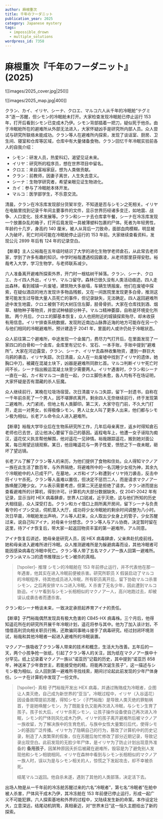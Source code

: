 ```yaml
---
author: 麻根重次
title: 千年のフーダニット
publication_year: 2025
category: Japanese mystery
tags:
  - impossible_drown
  - multiple_solutions
wordpress_id: 7358
---
```


# 麻根重次『千年のフーダニット』(2025)

![[images/2025_cover.jpg|250]]

![[images/2025_map.jpg|400]]

クラン、カイ、イリヤ、シーナ、クロエ、マルコ六人从千年的冷眠舱“テグミネ”逐一苏醒，但シモン的冷眠舱未打开。大家检查发现冷眠舱已停止运行 153 年，打开后看到シモン已变成木乃伊。シモン背部插着一把刀，疑似死于他杀。由于冷眠舱所在的避难所从外部无法进入，大家怀疑凶手是研究所内部人员。众人尝试与研究所联络未能成功。クラン等人在避难所内探索，发现了谈话室、厨房、卫生间、寝室和仓库等区域，仓库中有大量储备食物。クラン回忆千年冷眠实验前各人的自我介绍：
* シモン：研发人员，热爱科幻，渴望见证未来。
* イリヤ：研究所的程序员，想在世界项目中留名。
* クロエ：来自富裕家庭，想为人类做贡献。
* クラン：前教师，因妻子离世，人生失去意义。
* シーナ：生物学研究者，希望亲眼见证生物进化。
* カイ：参与了冷眠舱本体开发。
* マルコ：医学部学生，不乐意交流。

清晨，クラン在冷冻库发现部分货架半空，不知道是否与シモン之死相关。イリヤ在电脑里找到记录千年间主要事件的文件，显示世界历经诸多变迁，如地震、战争、人口变化、技术发展等。クラン和シーナ去仓库拿午餐，シーナ在冷冻库发现一个放置杂乱的箱子，打开后竟发现一具被薄塑料包裹的尸体。死者为年轻男性，年龄约十几岁，身高约 140 厘米，被人从背后一刀致命，面部血肉模糊，明显被人为破坏，死亡时间可能在冷眠舱停止运行的 153 年前。大家继续查看资料，发现公元 2899 年后有 124 年的记录空白。

【断章】主人公裕哉在五年级时结识了大学的进化生物学老师倉石，从此常去老师家，学到了许多有趣的知识。中学时裕哉遭遇校园霸凌，从老师那里获得安慰。裕哉考入大学，学习生物学，与老师联系减少。

六人准备离开避难所探索外界，开门时一根枯树干掉落。クラン、シーナ、クロエ、カイ四人外出，イリヤ、マルコ留守。森林已很久没有人类活动痕迹。四人走出森林，看到城镇一片废墟，建筑物大多崩塌，车辆生锈报废。他们在废墟中探索，在疑似酒店的地方发现许多物品残骸，又在一间医院里发现更多白骨，推测这里可能发生过导致大量人员死亡的事件，但记录缺失，无法确定。四人返回避难所途中发生地震，クロエ被倒下的大树压住左脚，胫骨骨折。大家在仓库找到酒、烟草、植物种子等物资，并尝试种植部分种子。マルコ精神萎靡，自称是环境变化所致。 两个月后，クロエ的脚基本恢复，众人也把附近的城镇探索殆尽，却未收获有用信息。イリヤ排查系统数据，发现附近南边山脉靠近海的地方可能存在另一个与他们相同的冷眠避难所，预计建造于 2041 年，里面的人或许仍处于冷眠状态。

众人前往第二个避难所，中途发现一个金属门，费尽力气打开后，在里面发现了一家四口的白骨和一个金库，金库里有记忆卡、宝石、一本手账，手账中提到“避难所”。大家在河边露营，クラン、シーナ、イリヤ去森林收集物资，遭到一群巨大乌鸦的袭击，イリヤ失踪。次日清晨，众人在一处废墟中找到了イリヤ的遗体，她胸口中刀，被藏在混凝土块下，凶器是避难所同款匕首。マルコ判断イリヤ死亡时间不长，シーナ指出搬运混凝土块至少需要两人。イリヤ遇害时，クラン和シーナ一直在一起，カイ和マルコ一直在一起，クロエ脚伤未愈，各人均有不在场证明，大家怀疑是否有潜藏的杀人狂魔。

众人继续前行，某晚在垃圾场宿营。次日清晨マルコ失踪，留下一封遗书，自称在一千年前杀死了一个男人，因不堪罪疚离开。剩余四人无奈继续前行，终于发现第二避难所，大门紧闭，但地上有人类脚印。第二天，大家守在门前，不久大门打开，走出一对男女，长得极像シモン。男人让女人叫了更多人出来，他们都与シモン极为相似。长老アル命令众人进入避难所。

【断章】裕哉大学毕业后在生物系研究所工作，几年后母亲离世，返乡时得知倉石老师也已去世，这让他决心要留下自己的基因。返程电车上，他遭一女子诬陷为痴汉，遥花仗义执言帮他解围，他对遥花一见钟情。裕哉跟踪遥花，搬到她对面公寓，每日用望远镜观察。某日，他目睹遥花与一男子性爱，愤怒之下一夜未眠，砸坏了望远镜。

长老アル了解了クラン等人的来历，为他们提供了食物和住处。众人得知マクノアー族在此生活了数百年，与外界隔绝，将避难所中的一名沉睡少女视为神，其余九个冷眠舱中的人已成干尸。在墓地，メガ和イプシ称遭到イリヤ持刀袭击，反击中将イリヤ杀死。クラン等人虽难以置信，但决定不惩罚二人，而是请求マクノアー族唤醒沉睡少女。アル表示需要考虑，但第二天还是拒绝了请求。クラン进而提出查看避难所的计算机，得到许可。计算机内大部分数据缺失，仅 2041-2042 年有记录，显示当时 HEX 病毒肆虐，世界人口锐减，近乎灭绝，这与他们所知的历史大相径庭，众人深受打击。クラン和カイ借口上厕所离开房间，留下シーナ与负责看守的イプシ交谈，伺机潜入大厅，成功将少女冷眠舱的剩余时间调整为八小时。次日早晨，冷眠舱发出声响，アル等人赶来，众人取出少女身上的管子，少女苏醒过来，说自己叫アイナ，对母亲十分想念。クラン等人与アル协商，决定暂时留在这里，待アイナ恢复后，带大家一起返回物资丰富的第一避难所，アル同意。

アイナ恢复后讲述，她母亲是研究人员，因 HEX 病毒肆虐，父亲奔赴抗疫前线，她和母亲进入避难所进行冷眠。众人推测避难所是为躲避病毒而设，其他冷眠者可能因感染病毒在冷眠中死亡。クラン等人带了五名マクノアー族人回第一避难所。クラン从マルコ的遗书推理出シモン被杀的真相。

> [!spoiler]- 推理
> シモン的冷眠舱在 153 年前停止运行，并不代表他在那一年遇害，他其实在进入冷眠前便被杀害。研究所职员 X 假装启动了マルコ的冷眠程序，待其他成员进入冷眠，所有职员离开后，留下协助マルコ杀害シモン，之后再安排マルコ进入冷眠。X 杀害了无名少年，因此遭到マルコ胁迫。イリヤ看到与シモン长相相似的マクノアー人，高兴地跑过去，却被误认成袭击者而遭杀害。

クラン和シーナ畅谈未来，一致决定承担起养育アイナ的责任。

【断章】子門裕哉偶然发现具有极大危害的 CB45-HX 病毒株。三个月后，他得知遥花所在的研究所开展千年冷眠计划，遥花将参与其中。他为了加入该计划，不惜借高利贷向相关职员行贿，还欺骗同事暁斗接手了病毒研究。经过封闭环境测试，裕哉和其他冷眠者一起进入避难所的冷眠装置。

マクノアー族吸收了クラン等人带来的技术和概念，生活大为改善。五年后的一天，两个小孩争抢一张纸，引起了クラン等人的关注，因为纸在マクノアー族中十分罕见。纸上记录着マクノアー族以“诺亚历”记载的历史，其中提到“诺亚历 858 年，神送来了少年救世主，若能接受他的精，将能再次诞生孩子”，这一描述与シモン极为相似。众人回到第一避难所寻找线索，期间讨论起此前发现的少年尸体身份。シーナ在计算机中发现了一份文件。

> [!spoiler]- 真相
> 子門裕哉开发出 HEX 病毒，并通过贿赂成为冷眠者，企图让人类灭绝，自己成为新世界的“亚当”。冷眠过程中，イリヤ（入谷遥花）因设备故障提前苏醒，得知シモン（子門裕哉）是导致人类灭绝的罪魁祸首，于是她唤醒シモン，为了既能复仇又能再次进入冷眠，与シモン生育了孩子。孩子长大后，イリヤ杀死シモン，让孩子操作设备使自己再次进入冷眠，シモン的尸体则风化成木乃伊。イリヤ的孩子离开避难所后被マクノアー族收留，为了解决族中的生育危机，与族中女性大量繁衍后代，使得シモン的基因广泛传播。イリヤ为了隐瞒自己的行为，篡改了计算机中的历史记录，制造了人类繁荣的假象，仅在苏醒后匆忙修改了部分近期记录，导致记录出现空白。此前发现的无脸少年尸体，是イリヤ为了防止计划出现意外准备的 <b>备用孩子</b>，因某种原因夭折后被藏在避难所，毁容是为了避免别人发现他和シモン相貌相同。イリヤ在森林中看到与シモン长相相似的マクノアー族人时，误以为是与シモン相关的人，惊慌之下发起攻击，却不幸被杀死。
> 
> 结尾マルコ返回。他自杀未遂，遇到了其他的人类部落，决定活下去。

出场人物是从一千年前的冷冻舱苏醒过来的六名“冷眠者”，第七名“冷眠者”在舱中被人杀害，尸体风干成木乃伊，其冷冻舱在 153 年前便已停止运行，形成一起广义不可能犯罪。六人探索基地和外界的过程中，又陆续发生新的命案。本作设定壮大，立意深远，结尾动机阴鸷，真相豪迈，对“世界末日”这一恒久主题给出了新的探索。
